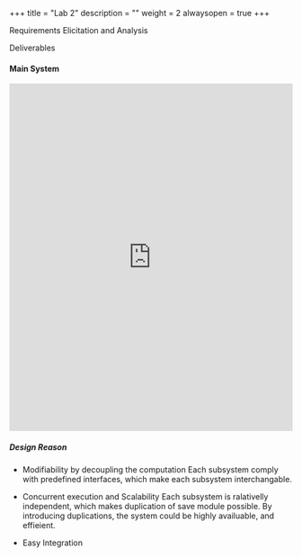 +++
title = "Lab 2"
description = ""
weight = 2
alwaysopen = true
+++

Requirements Elicitation and Analysis

Deliverables

#### Main System

<iframe frameborder="0" style="width:100%;height:618px;" src="https://www.draw.io/?lightbox=1&highlight=0000ff&layers=1&nav=1&title=Main%20Architecture#Uhttps%3A%2F%2Fdrive.google.com%2Fuc%3Fid%3D13DF7Dh65iVmQL1D55idVs3AoGyOkym7z%26export%3Ddownload"></iframe>

##### Design Reason

- Modifiability by decoupling the computation
Each subsystem comply with predefined interfaces, which make each subsystem interchangable.

- Concurrent execution and Scalability
Each subsystem is ralativelly independent, which makes duplication of save module possible. By introducing duplications, the system could be highly availuable, and effieient.

- Easy Integration
